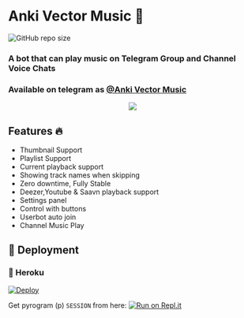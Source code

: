 <h1 align="centre">Anki Vector Music 🎵</h1>  

![GitHub repo size](https://img.shields.io/github/repo-size/Damantha126/Anki-Vector-Music?label=Repo%20Size)

### A bot that can play music on Telegram Group and Channel Voice Chats
### Available on telegram as [@Anki Vector Music](https://t.me/TheAnkiVectorMusicBot)

<p align="center">
  <img src="https://telegra.ph/file/089b8a843b40ac1de569f.jpg">
</p>

<h2> Features 🔥 </h2>

- Thumbnail Support
- Playlist Support
- Current playback support
- Showing track names when skipping
- Zero downtime, Fully Stable
- Deezer,Youtube & Saavn playback support
- Settings panel
- Control with buttons
- Userbot auto join
- Channel Music Play

## 🚀 Deployment

### 💜 Heroku

[![Deploy](https://www.herokucdn.com/deploy/button.svg)](https://heroku.com/deploy?template=https://github.com/dihanofficial/Anki-Vector-Music.git)

Get pyrogram (p)  `SESSION` from here:
[![Run on Repl.it](https://repl.it/badge/github/SpEcHiDe/GenerateStringSession)](https://replit.com/@Damantha126/AnkiVectorMusic)

